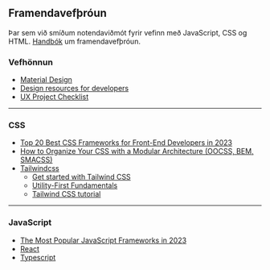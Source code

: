 ## Framendavefþróun 
Þar sem við smíðum notendaviðmót fyrir vefinn með JavaScript, CSS og HTML. [Handbók](https://frontendmasters.com/books/front-end-handbook/2019/) um framendavefþróun.



### Vefhönnun 
* [Material Design](https://material.io/)
* [Design resources for developers](https://github.com/bradtraversy/design-resources-for-developers)
* [UX Project Checklist](https://uxchecklist.github.io/)

---

### CSS 
* [Top 20 Best CSS Frameworks for Front-End Developers in 2023](https://hackr.io/blog/best-css-frameworks)
* [How to Organize Your CSS with a Modular Architecture
(OOCSS, BEM, SMACSS)](https://snipcart.com/blog/organize-css-modular-architecture)
* [Tailwindcss](https://tailwindcss.com/)
   * [Get started with Tailwind CSS](https://tailwindcss.com/docs/installation)
   * [Utility-First Fundamentals](https://tailwindcss.com/docs/utility-first)
   * [Tailwind CSS tutorial](https://tsh.io/blog/tailwind-css-tutorial/)


---

### JavaScript
- [The Most Popular JavaScript Frameworks in 2023](https://theme-selection.medium.com/the-most-popular-javascript-frameworks-in-2021-a2fe62174df6)
- [React](https://reactjs.org/) 
- [Typescript](https://www.typescriptlang.org/)


<!--
  - [Preact](https://preactjs.com/)
  - [Vue.js](https://v3.vuejs.org/) (Version 3)
  - [Svelte](https://svelte.dev/) tiny framework.
  - [Vue Routing](https://v3.vuejs.org/guide/routing.html#official-router)
  - [Vue Router for Everyone (myndband)](https://vueschool.io/courses/vue-router-for-everyone?friend=vuejs)
-->


<!--
### Routing í JavaScript (vanilla)

- [How I Implemented my own SPA Routing System in Vanilla JS](https://medium.com/@bryanmanuele/how-i-implemented-my-own-spa-routing-system-in-vanilla-js-49942e3c4573)
- [Tiny Express-inspired client-side router](https://github.com/visionmedia/page.js)



- Template: [Build a state management system (pub/sub) with vanilla JavaScript](https://css-tricks.com/build-a-state-management-system-with-vanilla-javascript/)
- [Web Components, (Templates)](https://medium.com/javascript-in-plain-english/web-components-crash-course-b0a2feb11be1)
-->

<!--

## Template engines
- [Create Frontend framework](https://mfrachet.github.io/create-frontend-framework/intro.html)
- [Web Components Crash Course (Templates)](https://medium.com/javascript-in-plain-english/web-components-crash-course-b0a2feb11be1)



---

## [Tagged templates](https://developer.mozilla.org/en-US/docs/Web/JavaScript/Reference/Template_literals#Taggedtemplates)

Tags allow you to parse template literals with a function. 

1.  make a function
1.  put the name of function in front of the string you want to run against.

```JavaScript
/* The first argument of a tag function contains an array of string values. The remaining arguments are related to the expressions. 
The tag function can then perform whatever operations on these arguments you wish, ex. return the manipulated string.
*/
const div = (strings, ...args) =>
  strings.reduce(
    (acc, currentString, index) => acc + currentString + (args[index] || ""),
    ""
  );

const firstName = "Marvin";
const lastName = "Frachet";

const template = div`Hello ${firstName} ${lastName} !`;
console.log(template); // prints `Hello Marvin Frachet !`
```

Tagged templates allow developers to create a domain specific language (DSL) that let users only have to worry about writing a string while the library authors deal with the rest


---

## [&lt;template&gt;](https://javascript.info/template-element) 

&lt;template&gt; allows you to keep content that’s not rendered but will be used in JavaScript later on.

A built-in &lt;template&gt; element serves as a storage for HTML markup templates. The browser ignores it contents, only checks for syntax validity, but we can access and use it in JavaScript, to create other elements.

Í index.html skrá:

```html
<body>

<template id="tmpl">
    <div class="message">Hello, world!</div>
 </template>    

</body>
```

Í app.js skrá:

```JavaScript
  // create fragment to hold template
  const fragment = document.createDocumentFragment();
  // Clone the template content to reuse it.
  fragment.append(tmpl.content.cloneNode(true));
  // render tempkate to html
  document.body.append(fragment);
```

---

## JavaScript Templates söfn
- [Mustache (simple)](https://mustache.github.io/)
- [Handlebars (complex)](https://handlebarsjs.com/)

---
-->
